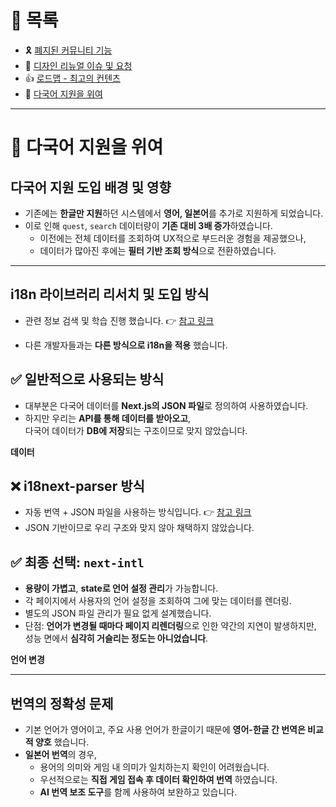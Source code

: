 # 📂 목록

- 🎗️ [폐지된 커뮤니티 기능](./community.md)
- 🎨 [디자인 리뉴얼 이슈 및 요청](./design.md)
- 👍 [로드맵 - 최고의 컨텐츠](./roadmap.md)
- 🍱 [다국어 지원을 위여](./i18n.md)

---

# 🍱 다국어 지원을 위여

## 다국어 지원 도입 배경 및 영향

- 기존에는 **한글만 지원**하던 시스템에서 **영어, 일본어**를 추가로 지원하게 되었습니다.
- 이로 인해 `quest`, `search` 데이터량이 **기존 대비 3배 증가**하였습니다.
  - 이전에는 전체 데이터를 조회하여 UX적으로 부드러운 경험을 제공했으나,
  - 데이터가 많아진 후에는 **필터 기반 조회 방식**으로 전환하였습니다.

---

## i18n 라이브러리 리서치 및 도입 방식

- 관련 정보 검색 및 학습 진행 했습니다.
  👉 [참고 링크](https://hyunki99.tistory.com/124)

- 다른 개발자들과는 **다른 방식으로 i18n을 적용** 했습니다.

## ✅ 일반적으로 사용되는 방식

- 대부분은 다국어 데이터를 **Next.js의 JSON 파일**로 정의하여 사용하였습니다.
- 하지만 우리는 **API를 통해 데이터를 받아오고**,  
  다국어 데이터가 **DB에 저장**되는 구조이므로 맞지 않았습니다.

**데이터**

## ❌ i18next-parser 방식

- 자동 번역 + JSON 파일을 사용하는 방식입니다.
  👉 [참고 링크](https://velog.io/@1003gorkd/%EB%8B%A4%EA%B5%AD%EC%96%B4-%EC%84%9C%EB%B9%84%EC%8A%A4-%EC%A7%80%EC%9B%90%ED%95%98%EA%B8%B0)
- JSON 기반이므로 우리 구조와 맞지 않아 채택하지 않았습니다.

## ✅ 최종 선택: `next-intl`

- **용량이 가볍고**, **state로 언어 설정 관리**가 가능합니다.
- 각 페이지에서 사용자의 언어 설정을 조회하여 그에 맞는 데이터를 렌더링.
- 별도의 JSON 파일 관리가 필요 없게 설계했습니다.
- 단점: **언어가 변경될 때마다 페이지 리렌더링**으로 인한 약간의 지연이 발생하지만,
  성능 면에서 **심각히 거슬리는 정도는 아니었습니다**.

**언어 변경**

---

## 번역의 정확성 문제

- 기본 언어가 영어이고, 주요 사용 언어가 한글이기 때문에 **영어-한글 간 번역은 비교적 양호** 했습니다.
- **일본어 번역**의 경우,
  - 용어의 의미와 게임 내 의미가 일치하는지 확인이 어려웠습니다.
  - 우선적으로는 **직접 게임 접속 후 데이터 확인하여 번역** 하였습니다.
  - **AI 번역 보조 도구**를 함께 사용하여 보완하고 있습니다.

```

```
